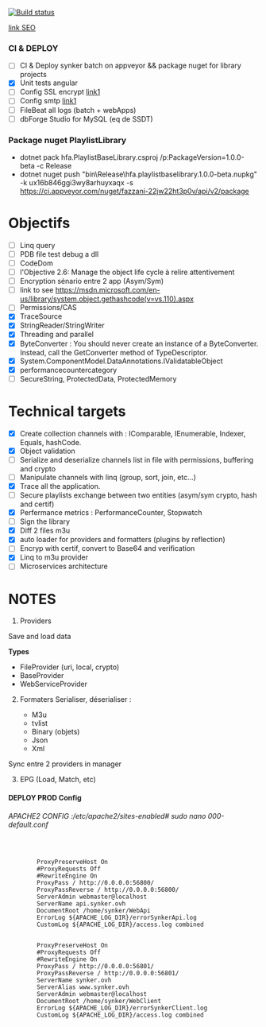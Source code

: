 ﻿[![Build status](https://ci.appveyor.com/api/projects/status/9drbo0ty6whivq12?svg=true)](https://ci.appveyor.com/project/Fazzani/synker2)

[link SEO](https://github.com/angular/universal/tree/master/modules/aspnetcore-engine)
### CI & DEPLOY

- [ ] CI & Deploy synker batch on appveyor && package nuget for library projects
- [x] Unit tests angular
- [ ] Config SSL encrypt [link1](https://certbot.eff.org/#debianstretch-other)
- [ ] Config smtp [link1](https://wiki.debian-fr.xyz/Configuration_d%27un_serveur_mail_avec_Postfix)
- [ ] FileBeat all logs (batch + webApps)
- [ ] dbForge Studio for MySQL (eq de SSDT)

### Package nuget PlaylistLibrary

- dotnet pack hfa.PlaylistBaseLibrary.csproj /p:PackageVersion=1.0.0-beta -c Release
- dotnet nuget push "bin\Release\hfa.playlistbaselibrary.1.0.0-beta.nupkg" -k ux16b846ggi3wy8arhuyxaqx -s https://ci.appveyor.com/nuget/fazzani-22jw22ht3p0v/api/v2/package

Objectifs
=========
- [ ] Linq query
- [ ] PDB file test debug a dll
- [ ] CodeDom
- [ ] l'Objective 2.6: Manage the object life cycle à relire attentivement
- [ ] Encryption sénario entre 2 app (Asym/Sym)
- [ ] link to see https://msdn.microsoft.com/en-us/library/system.object.gethashcode(v=vs.110).aspx
- [ ] Permissions/CAS
- [x] TraceSource
- [x] StringReader/StringWriter
- [x] Threading and parallel
- [x] ByteConverter : You should never create an instance of a ByteConverter. Instead, call the GetConverter method of TypeDescriptor.
- [x] System.ComponentModel.DataAnnotations.IValidatableObject
- [x] performancecountercategory
- [ ] SecureString, ProtectedData, ProtectedMemory

Technical targets
=================
- [x] Create collection channels with : IComparable, IEnumerable, Indexer, Equals, hashCode.
- [x] Object validation
- [ ] Serialize and deserialize channels list in file with permissions, buffering and crypto
- [ ] Manipulate channels with linq (group, sort, join, etc...)
- [x] Trace all the application.
- [ ] Secure playlists exchange between two entities (asym/sym crypto, hash and certif)
- [x] Perfermance metrics : PerformanceCounter, Stopwatch
- [ ] Sign the library
- [x] Diff 2 files m3u
- [x] auto loader for providers and formatters (plugins by reflection)
- [ ] Encryp with certif, convert to Base64 and verification
- [x] Linq to m3u provider
- [ ] Microservices architecture

NOTES
=====

1) Providers

Save and load data

**Types** 

- FileProvider (uri, local, crypto)
- BaseProvider			
- WebServiceProvider
				
2) Formaters
Serialiser, déserialiser : 

   - M3u
   - tvlist
   - Binary (objets)
   - Json
   - Xml
		 
Sync entre 2 providers in manager

3) EPG (Load, Match, etc)
 
#### DEPLOY PROD Config
###### APACHE2 CONFIG :/etc/apache2/sites-enabled# sudo nano 000-default.conf
<pre>
<code>
<VirtualHost *:80>
        ProxyPreserveHost On
        #ProxyRequests Off
        #RewriteEngine On
        ProxyPass / http://0.0.0.0:56800/
        ProxyPassReverse / http://0.0.0.0:56800/
        ServerAdmin webmaster@localhost
        ServerName api.synker.ovh
        DocumentRoot /home/synker/WebApi
        ErrorLog ${APACHE_LOG_DIR}/errorSynkerApi.log
        CustomLog ${APACHE_LOG_DIR}/access.log combined
</VirtualHost>
<VirtualHost *:80>
        ProxyPreserveHost On
        #ProxyRequests Off
        #RewriteEngine On
        ProxyPass / http://0.0.0.0:56801/
        ProxyPassReverse / http://0.0.0.0:56801/
        ServerName synker.ovh
        ServerAlias www.synker.ovh
        ServerAdmin webmaster@localhost
        DocumentRoot /home/synker/WebClient
        ErrorLog ${APACHE_LOG_DIR}/errorSynkerClient.log
        CustomLog ${APACHE_LOG_DIR}/access.log combined
</VirtualHost>
</code>
</pre>